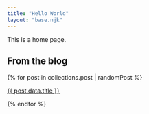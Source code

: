 ```yaml
---
title: "Hello World"
layout: "base.njk"
---
```


This is a home page.

## From the blog

{% for post in collections.post | randomPost %}

<a href="{{ post.url }}">{{ post.data.title }}</a>

{% endfor %}